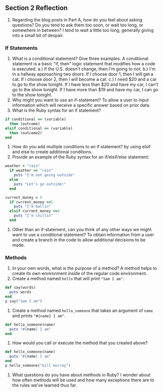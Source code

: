 ## Section 2 Reflection

1. Regarding the blog posts in Part A, how do you feel about asking questions? Do you tend to ask them too soon, or wait too long, or somewhere in between?
I tend to wait a little too long, generally giving into a small bit of despair.
### If Statements

1. What is a conditional statement? Give three examples.
A conditional statement is a basic "if, then" logic statement that modifies how a code is executed.
a.) If the U.S. doesn't change, then I'm going to riot.
b.) I'm in a hallway approaching two doors. If I choose door 1, then I will get a cat. If i choose door 2, then I will become a cat.
c.) I need $20 and a car to go to the show tonight. If I have less than $20 and have my car, I can't go to the show tonight. If I have more than $19 and have my car, I can go to the show tonight.
1. Why might you want to use an if-statement?
To allow a user to input information which will receive a specific answer based on prior data.
1. What is the Ruby syntax for an if statement?

```Ruby
if conditional == (variable)
  then (outcome)
elsif conditional == (variable)
  then (outcome2)
end
```

1. How do you add multiple conditions to an if statement?
by using elsif and else to create additional conditions.
1. Provide an example of the Ruby syntax for an if/elsif/else statement:

```Ruby
weather = "rain"
  if weather == "rain"
    puts "I'm not going outside"
  else
    puts "Let's go outside!"
  end

current_money = 5
  if current_money >=5
    puts "I'm ballin"
  elsif current_money <=4
    puts "I'm chillin"
  end
```

1. Other than an if-statement, can you think of any other ways we might want to use a conditional statement?
To obtain information from a user and create a branch in the code to allow additional decisions to be made.
### Methods

1. In your own words, what is the purpose of a method?
A method helps to create its own environment inside of the regular code environment.
1. Create a method named `hello` that will print `"Sam I am"`.

```Ruby
def say(words)
  puts words
end
p say("Sam I am")
```

1. Create a method named `hello_someone` that takes an argument of `name` and prints `"#{name} I am"`.

```Ruby
def hello_someone(name)
  puts "#{name} I am"
end
```

1. How would you call or execute the method that you created above?

```Ruby
def hello_someone(name)
  puts "#{name} I am"
end
p hello_someone("bill murray")
```

1. What questions do you have about methods in Ruby?
I wonder about how often methods will be used and how many exceptions there are to the rules we've learned thus far.
